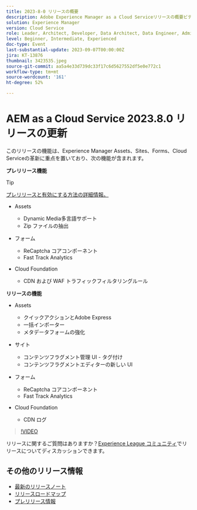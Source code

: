 ```yaml
---
title: 2023-8-0 リリースの概要
description: Adobe Experience Manager as a Cloud Serviceリリースの概要ビデオ 2023.8.0
solution: Experience Manager
version: Cloud Service
role: Leader, Architect, Developer, Data Architect, Data Engineer, Admin, User
level: Beginner, Intermediate, Experienced
doc-type: Event
last-substantial-update: 2023-09-07T00:00:00Z
jira: KT-13876
thumbnail: 3423535.jpeg
source-git-commit: aa5a4e33d739dc33f17c6d5627552df5e0e772c1
workflow-type: tm+mt
source-wordcount: '161'
ht-degree: 52%

---
```



# AEM as a Cloud Service 2023.8.0 リリースの更新

このリリースの機能は、Experience Manager Assets、Sites、Forms、Cloud Serviceの革新に重点を置いており、次の機能が含まれます。

**プレリリース機能**

>[!TIP]
>
>[プレリリースと有効にする方法の詳細情報。](https://experienceleague.adobe.com/docs/experience-manager-cloud-service/content/release-notes/prerelease.html?lang=ja)

* Assets
   * Dynamic Media多言語サポート
   * Zip ファイルの抽出

* フォーム
   * ReCaptcha コアコンポーネント
   * Fast Track Analytics

* Cloud Foundation
   * CDN および WAF トラフィックフィルタリングルール

**リリースの機能**

* Assets
   * クイックアクションとAdobe Express
   * 一括インポーター
   * メタデータフォームの強化

* サイト
   * コンテンツフラグメント管理 UI - タグ付け
   * コンテンツフラグメントエディターの新しい UI

* フォーム
   * ReCaptcha コアコンポーネント
   * Fast Track Analytics

* Cloud Foundation
   * CDN ログ

>[!VIDEO](https://video.tv.adobe.com/v/3423535/?learn=on)

リリースに関するご質問はありますか？[Experience League コミュニティ](https://adobe.ly/3syyBwe)でリリースについてディスカッションできます。

## その他のリリース情報

* [最新のリリースノート](https://experienceleague.adobe.com/docs/experience-manager-cloud-service/content/release-notes/home.html?lang=ja)
* [リリースロードマップ](https://experienceleague.adobe.com/docs/experience-manager-release-information/aem-release-updates/update-releases-roadmap.html?lang=ja)
* [プレリリース情報](https://experienceleague.adobe.com/docs/experience-manager-cloud-service/content/release-notes/prerelease.html?lang=ja)